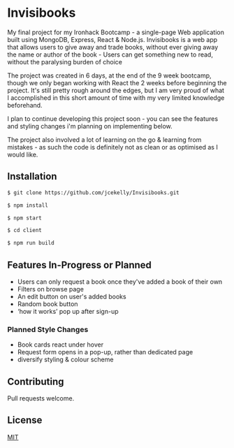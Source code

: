 # Invisibooks

My final project for my Ironhack Bootcamp - a single-page Web application built using MongoDB, Express, React & Node.js. Invisibooks is a web app that allows users to give away and trade books, without ever giving away the name or author of the book - Users can get something new to read, without the paralysing burden of choice

The project was created in 6 days, at the end of the 9 week bootcamp, though we only began working with React the 2 weeks before beginning the project. It's still pretty rough around the edges, but I am very proud of what I accomplished in this short amount of time with my very limited knowledge beforehand. 

I plan to continue developing this project soon - you can see the features and styling changes i'm planning on implementing below.

The project also involved a lot of learning on the go & learning from mistakes - as such the code is definitely not as clean or as optimised as I would like.

## Installation

```bash
$ git clone https://github.com/jcekelly/Invisibooks.git
```

```bash
$ npm install
```
```bash
$ npm start
```

```bash
$ cd client
```
```bash
$ npm run build
```

## Features In-Progress or Planned

- Users can only request a book once they've added a book of their own 
- Filters on browse page
- An edit button on user's added books
- Random book button
- ‘how it works’ pop up after sign-up

### Planned Style Changes

- Book cards react under hover
- Request form opens in a pop-up, rather than dedicated page 
- diversify styling & colour scheme 





## Contributing
Pull requests welcome.

## License
[MIT](https://choosealicense.com/licenses/mit/)
